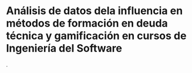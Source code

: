 # Análisis de datos dela influencia en métodos de formación en deuda técnica y gamificación en cursos de Ingeniería del Software
.


